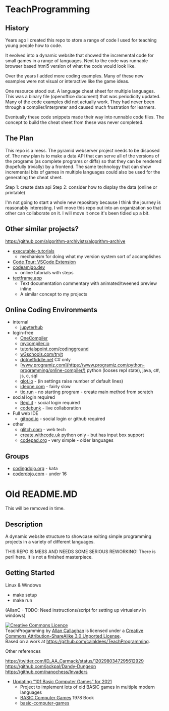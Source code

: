 TeachProgramming
================

History
-------

Years ago I created this repo to store a range of code I used for teaching young people how to code.

It evolved into a dynamic website that showed the incremental code for small games in a range of languages. Next to the code was runnable browser based html5 version of what the code would look like.

Over the years I added more coding examples. Many of these new examples were not visual or interactive like the game ideas.

One resource stood out. A language cheat sheet for multiple languages. This was a binary file (openoffice document) that was periodicity updated.
Many of the code examples did not actually work. They had never been through a compiler/interpreter and caused much frustration for learners.

Eventually these code snippets made their way into runnable code files. The concept to build the cheat sheet from these was never completed.


The Plan
--------

This repo is a mess. The pyramid webserver project needs to be disposed of.
The new plan is to make a data API that can serve all of the versions of the programs (as complete programs or diffs) so that they can be rendered (hopefully trivially) by a frontend.
The same technology that can show incremental bits of games in multiple languages could also be used for the generating the cheat sheet.

Step 1: create data api
Step 2: consider how to display the data (online or printable)

I'm not going to start a whole new repository because I think the journey is reasonably interesting.
I will move this repo out into an organization so that other can collaborate on it.
I will move it once it's been tidied up a bit.

Other similar projects?
-----------------------

https://github.com/algorithm-archivists/algorithm-archive
* [executable-tutorials](https://github.com/dharmatech/executable-tutorials)
    * mechanism for doing what my version system sort of accomplishes
* [Code Tour: VSCode Extension](https://marketplace.visualstudio.com/items?itemName=vsls-contrib.codetour)
* [codeamigo.dev](https://codeamigo.dev/)
    * online tutorials with steps
* [textframe.app](https://textframe.app/)
    * Text documentation commentary with animated/tweened preview inline
    * A similar concept to my projects


Online Coding Environments
--------------------------

* internal
    * [jupyterhub](https://jupyterhub.canterbury.ac.uk/)
* login-free
    * [OneCompiler](https://onecompiler.com/)
    * [mycompiler.io](https://www.mycompiler.io/)
    * [tutorialspoint.com/codingground](https://www.tutorialspoint.com/codingground.htm)
    * [w3schools.com/tryit](https://www.w3schools.com/tryit/trycompiler.asp?filename=demo_python)
    * [dotnetfiddle.net](https://dotnetfiddle.net/) C# only
    * [www.programiz.com](https://www.programiz.com/python-programming/online-compiler/) python (looses repl state), java, c#, js, c, sql
    * [glot.io](https://glot.io/) - (in settings raise number of default lines)
    * [ideone.com](https://ideone.com) - fairly slow
    * [tio.run](https://tio.run/) - no starting program - create main method from scratch
* social login required
    * [Repl.it](https://replit.com/) - social login required
    * [codebunk](https://codebunk.com) - live collaboration
* Full web IDE
    * [gitpod.io](https://gitpod.io/) - social login or github required
* other
    * [glitch.com](https://glitch.com/) - web tech
    * [create.withcode.uk](https://create.withcode.uk/) python only - but has input box support
    * [codepad.org](http://codepad.org) - very simple - older languages

Groups
------

* [codingdojo.org](https://codingdojo.org/) - kata
* [coderdojo.com](https://coderdojo.com/) - under 16


Old README.MD
=============

This will be removed in time.

Description
-----------

A dynamic website structure to showcase exiting simple programming projects
in a variety of different languages.

THIS REPO IS MESS AND NEEDS SOME SERIOUS REWORKING!
There is peril here.
It is not a finished masterpiece.

Getting Started
---------------

Linux & Windows
- make setup
- make run

(AllanC - TODO: Need instructions/script for setting up virtualenv in windows)


<a rel="license" href="http://creativecommons.org/licenses/by-sa/3.0/deed.en_GB"><img alt="Creative Commons Licence" style="border-width:0" src="http://i.creativecommons.org/l/by-sa/3.0/88x31.png" /></a><br /><span xmlns:dct="http://purl.org/dc/terms/" property="dct:title">TeachProgamming</span> by <a xmlns:cc="http://creativecommons.org/ns#" href="http://calaldees.tnkd.net/" property="cc:attributionName" rel="cc:attributionURL">Allan Callaghan</a> is licensed under a <a rel="license" href="http://creativecommons.org/licenses/by-sa/3.0/deed.en_GB">Creative Commons Attribution-ShareAlike 3.0 Unported License</a>.<br />Based on a work at <a xmlns:dct="http://purl.org/dc/terms/" href="https://github.com/calaldees/TeachProgramming" rel="dct:source">https://github.com/calaldees/TeachProgramming</a>.


Other references

https://twitter.com/ID_AA_Carmack/status/1202980347295612929
https://github.com/jackpal/Dandy-Dungeon
https://github.com/nanochess/Invaders


* [Updating “101 Basic Computer Games” for 2021](https://discourse.codinghorror.com/t/updating-101-basic-computer-games-for-2021/7927)
    * Project to implement lots of old BASIC games in multiple modern languages
    * [BASIC Computer Games](http://www.vintage-basic.net/games.html) 1978 Book
    * [basic-computer-games](https://github.com/coding-horror/basic-computer-games)
